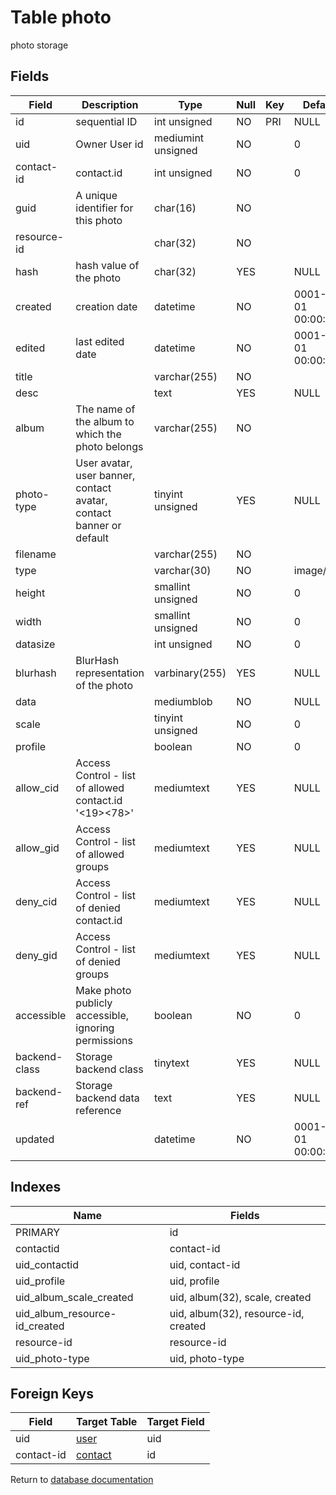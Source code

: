 Table photo
===========

photo storage

Fields
------

| Field         | Description                                                         | Type               | Null | Key | Default             | Extra          |
| ------------- | ------------------------------------------------------------------- | ------------------ | ---- | --- | ------------------- | -------------- |
| id            | sequential ID                                                       | int unsigned       | NO   | PRI | NULL                | auto_increment |
| uid           | Owner User id                                                       | mediumint unsigned | NO   |     | 0                   |                |
| contact-id    | contact.id                                                          | int unsigned       | NO   |     | 0                   |                |
| guid          | A unique identifier for this photo                                  | char(16)           | NO   |     |                     |                |
| resource-id   |                                                                     | char(32)           | NO   |     |                     |                |
| hash          | hash value of the photo                                             | char(32)           | YES  |     | NULL                |                |
| created       | creation date                                                       | datetime           | NO   |     | 0001-01-01 00:00:00 |                |
| edited        | last edited date                                                    | datetime           | NO   |     | 0001-01-01 00:00:00 |                |
| title         |                                                                     | varchar(255)       | NO   |     |                     |                |
| desc          |                                                                     | text               | YES  |     | NULL                |                |
| album         | The name of the album to which the photo belongs                    | varchar(255)       | NO   |     |                     |                |
| photo-type    | User avatar, user banner, contact avatar, contact banner or default | tinyint unsigned   | YES  |     | NULL                |                |
| filename      |                                                                     | varchar(255)       | NO   |     |                     |                |
| type          |                                                                     | varchar(30)        | NO   |     | image/jpeg          |                |
| height        |                                                                     | smallint unsigned  | NO   |     | 0                   |                |
| width         |                                                                     | smallint unsigned  | NO   |     | 0                   |                |
| datasize      |                                                                     | int unsigned       | NO   |     | 0                   |                |
| blurhash      | BlurHash representation of the photo                                | varbinary(255)     | YES  |     | NULL                |                |
| data          |                                                                     | mediumblob         | NO   |     | NULL                |                |
| scale         |                                                                     | tinyint unsigned   | NO   |     | 0                   |                |
| profile       |                                                                     | boolean            | NO   |     | 0                   |                |
| allow_cid     | Access Control - list of allowed contact.id '<19><78>'              | mediumtext         | YES  |     | NULL                |                |
| allow_gid     | Access Control - list of allowed groups                             | mediumtext         | YES  |     | NULL                |                |
| deny_cid      | Access Control - list of denied contact.id                          | mediumtext         | YES  |     | NULL                |                |
| deny_gid      | Access Control - list of denied groups                              | mediumtext         | YES  |     | NULL                |                |
| accessible    | Make photo publicly accessible, ignoring permissions                | boolean            | NO   |     | 0                   |                |
| backend-class | Storage backend class                                               | tinytext           | YES  |     | NULL                |                |
| backend-ref   | Storage backend data reference                                      | text               | YES  |     | NULL                |                |
| updated       |                                                                     | datetime           | NO   |     | 0001-01-01 00:00:00 |                |

Indexes
------------

| Name                          | Fields                               |
| ----------------------------- | ------------------------------------ |
| PRIMARY                       | id                                   |
| contactid                     | contact-id                           |
| uid_contactid                 | uid, contact-id                      |
| uid_profile                   | uid, profile                         |
| uid_album_scale_created       | uid, album(32), scale, created       |
| uid_album_resource-id_created | uid, album(32), resource-id, created |
| resource-id                   | resource-id                          |
| uid_photo-type                | uid, photo-type                      |

Foreign Keys
------------

| Field | Target Table | Target Field |
|-------|--------------|--------------|
| uid | [user](help/database/db_user) | uid |
| contact-id | [contact](help/database/db_contact) | id |

Return to [database documentation](help/database)
